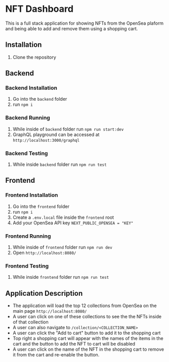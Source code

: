 #  NFT Dashboard

This is a full stack application for showing NFTs from the OpenSea plaform and being able to add and remove them using a shopping cart.

## Installation

1. Clone the repository

## Backend

### Backend Installation

1. Go into the `backend` folder
2. run `npm i`

### Backend Running

1. While inside of `backend` folder run `npm run start:dev`
2. GraphQL playground can be accessed at `http://localhost:3000/graphql`

### Backend Testing

1. While inside `backend` folder run `npm run test`

## Frontend

### Frontend Installation

1. Go into the `frontend` folder
2. run `npm i`
3. Create a `.env.local` file inside the `frontend` root
4. Add your OpenSea API key `NEXT_PUBLIC_OPENSEA = "KEY"`

### Frontend Running

1. While inside of `frontend` folder run `npm run dev`
2. Open `http://localhost:8080/`

### Frontend Testing

1. While inside `frontend` folder run `npm run test`

## Application Description

- The application will load the top 12 collections from OpenSea on the main page `http://localhost:8080/`
- A user can click on one of these collections to see the the NFTs inside of that collection
- A user can also navigate to `/collection/<COLLECTION_NAME>`
- A user can click the "Add to cart" button to add it to the shopping cart
- Top right a shopping cart will appear with the names of the items in the cart and the button to add the NFT to cart will be disabled
- A user can click on the name of the NFT in the shopping cart to remove it from the cart and re-enable the button.
